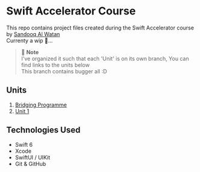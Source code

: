 # Swift Accelerator Course

This repo contains project files created during the Swift Accelerator course by [Sandooq Al Watan](https://sandooqalwatan.ae/)  
Currenty a wip 🚧...  
  
> 📌 **Note**  
> I've organized it such that each 'Unit' is on its own branch, You can find links to the units below  
> This branch contains bugger all  :D


## Units
1. [Bridging Programme](https://github.com/starstalker9160/Swift-Accelerator/tree/1)
2. [Unit 1](https://github.com/starstalker9160/Swift-Accelerator/tree/2)


## Technologies Used
- Swift 6
- Xcode
- SwiftUI / UIKit
- Git & GitHub
